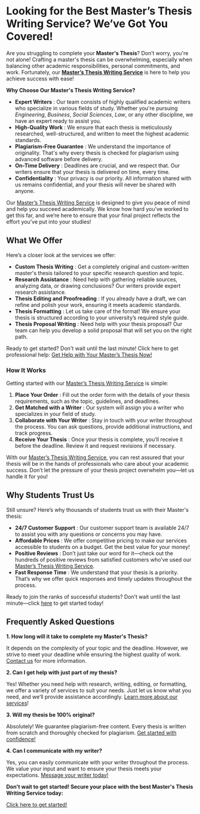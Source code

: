 # Looking for the Best Master’s Thesis Writing Service? We’ve Got You Covered!

Are you struggling to complete your **Master's Thesis**? Don’t worry, you're not alone! Crafting a master's thesis can be overwhelming, especially when balancing other academic responsibilities, personal commitments, and work. Fortunately, our **[Master’s Thesis Writing Service](https://tinyurl.com/topessay?keyword=masters+thesis+writing+service "Master's Thesis Writing Service")** is here to help you achieve success with ease!

**Why Choose Our Master's Thesis Writing Service?**

- **Expert Writers** : Our team consists of highly qualified academic writers who specialize in various fields of study. Whether you're pursuing _Engineering_, _Business_, _Social Sciences_, _Law_, or any other discipline, we have an expert ready to assist you.
- **High-Quality Work** : We ensure that each thesis is meticulously researched, well-structured, and written to meet the highest academic standards.
- **Plagiarism-Free Guarantee** : We understand the importance of originality. That's why every thesis is checked for plagiarism using advanced software before delivery.
- **On-Time Delivery** : Deadlines are crucial, and we respect that. Our writers ensure that your thesis is delivered on time, every time.
- **Confidentiality** : Your privacy is our priority. All information shared with us remains confidential, and your thesis will never be shared with anyone.

Our [Master’s Thesis Writing Service](https://tinyurl.com/topessay?keyword=masters+thesis+writing+service "Master’s Thesis Writing Service") is designed to give you peace of mind and help you succeed academically. We know how hard you’ve worked to get this far, and we’re here to ensure that your final project reflects the effort you’ve put into your studies!

## What We Offer

Here’s a closer look at the services we offer:

- **Custom Thesis Writing** : Get a completely original and custom-written master's thesis tailored to your specific research question and topic.
- **Research Assistance** : Need help with gathering reliable sources, analyzing data, or drawing conclusions? Our writers provide expert research assistance.
- **Thesis Editing and Proofreading** : If you already have a draft, we can refine and polish your work, ensuring it meets academic standards.
- **Thesis Formatting** : Let us take care of the format! We ensure your thesis is structured according to your university’s required style guide.
- **Thesis Proposal Writing** : Need help with your thesis proposal? Our team can help you develop a solid proposal that will set you on the right path.

Ready to get started? Don't wait until the last minute! Click here to get professional help: [Get Help with Your Master’s Thesis Now!](https://tinyurl.com/topessay?keyword=masters+thesis+writing+service "Get Help with Your Master’s Thesis Now!")

### How It Works

Getting started with our [Master’s Thesis Writing Service](https://tinyurl.com/topessay?keyword=masters+thesis+writing+service "Master’s Thesis Writing Service") is simple:

1. **Place Your Order** : Fill out the order form with the details of your thesis requirements, such as the topic, guidelines, and deadlines.
2. **Get Matched with a Writer** : Our system will assign you a writer who specializes in your field of study.
3. **Collaborate with Your Writer** : Stay in touch with your writer throughout the process. You can ask questions, provide additional instructions, and track progress.
4. **Receive Your Thesis** : Once your thesis is complete, you’ll receive it before the deadline. Review it and request revisions if necessary.

With our [Master’s Thesis Writing Service](https://tinyurl.com/topessay?keyword=masters+thesis+writing+service "Master’s Thesis Writing Service"), you can rest assured that your thesis will be in the hands of professionals who care about your academic success. Don’t let the pressure of your thesis project overwhelm you—let us handle it for you!

## Why Students Trust Us

Still unsure? Here’s why thousands of students trust us with their Master's thesis:

- **24/7 Customer Support** : Our customer support team is available 24/7 to assist you with any questions or concerns you may have.
- **Affordable Prices** : We offer competitive pricing to make our services accessible to students on a budget. Get the best value for your money!
- **Positive Reviews** : Don’t just take our word for it—check out the hundreds of positive reviews from satisfied customers who’ve used our [Master’s Thesis Writing Service](https://tinyurl.com/topessay?keyword=masters+thesis+writing+service "Master’s Thesis Writing Service").
- **Fast Response Time** : We understand that your thesis is a priority. That’s why we offer quick responses and timely updates throughout the process.

Ready to join the ranks of successful students? Don’t wait until the last minute—click [here](https://tinyurl.com/topessay?keyword=masters+thesis+writing+service "Get Started with Our Master’s Thesis Service") to get started today!

## Frequently Asked Questions

**1. How long will it take to complete my Master's Thesis?**

It depends on the complexity of your topic and the deadline. However, we strive to meet your deadline while ensuring the highest quality of work. [Contact us](https://tinyurl.com/topessay?keyword=masters+thesis+writing+service "Contact Us for a Deadline Estimate") for more information.

**2. Can I get help with just part of my thesis?**

Yes! Whether you need help with research, writing, editing, or formatting, we offer a variety of services to suit your needs. Just let us know what you need, and we’ll provide assistance accordingly. [Learn more about our services](https://tinyurl.com/topessay?keyword=masters+thesis+writing+service "Learn More About Our Services")!

**3. Will my thesis be 100% original?**

Absolutely! We guarantee plagiarism-free content. Every thesis is written from scratch and thoroughly checked for plagiarism. [Get started with confidence!](https://tinyurl.com/topessay?keyword=masters+thesis+writing+service "Get Started with Confidence")

**4. Can I communicate with my writer?**

Yes, you can easily communicate with your writer throughout the process. We value your input and want to ensure your thesis meets your expectations. [Message your writer today!](https://tinyurl.com/topessay?keyword=masters+thesis+writing+service "Message Your Writer Today")

**Don't wait to get started! Secure your place with the best Master's Thesis Writing Service today:**

[Click here to get started!](https://tinyurl.com/topessay?keyword=masters+thesis+writing+service "Click here to get started")
